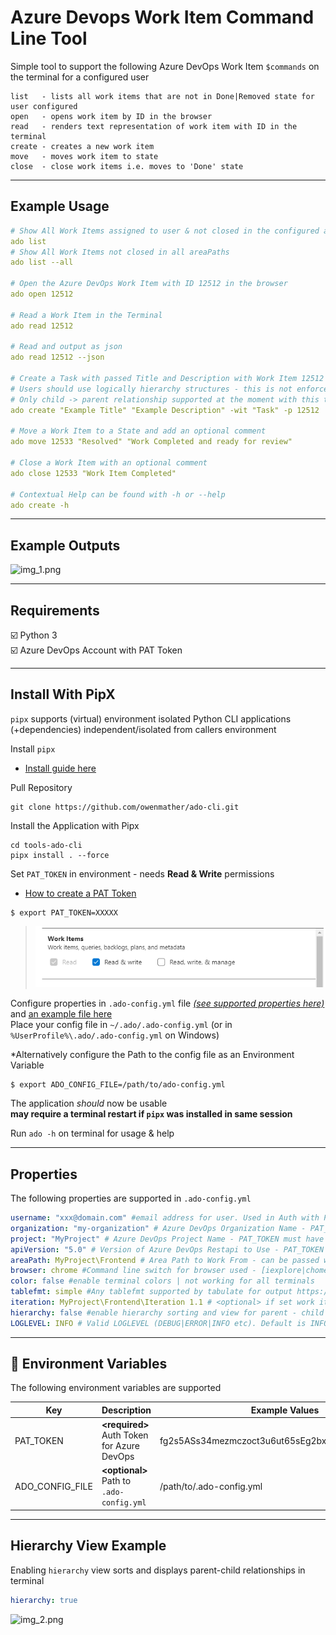 # Azure Devops Work Item Command Line Tool

Simple tool to support the following Azure DevOps Work Item `$commands` on the terminal for a configured user

```
list   - lists all work items that are not in Done|Removed state for user configured
open   - opens work item by ID in the browser
read   - renders text representation of work item with ID in the terminal
create - creates a new work item
move   - moves work item to state
close  - close work items i.e. moves to 'Done' state
```

---

## Example Usage

```yaml
# Show All Work Items assigned to user & not closed in the configured areaPath
ado list
# Show All Work Items not closed in all areaPaths
ado list --all

# Open the Azure DevOps Work Item with ID 12512 in the browser
ado open 12512

# Read a Work Item in the Terminal
ado read 12512

# Read and output as json
ado read 12512 --json

# Create a Task with passed Title and Description with Work Item 12512 as a Parent
# Users should use logically hierarchy structures - this is not enforced by Azure DevOps!
# Only child -> parent relationship supported at the moment with this tool
ado create "Example Title" "Example Description" -wit "Task" -p 12512

# Move a Work Item to a State and add an optional comment
ado move 12533 "Resolved" "Work Completed and ready for review"

# Close a Work Item with an optional comment
ado close 12533 "Work Item Completed"

# Contextual Help can be found with -h or --help
ado create -h
```

---

## Example Outputs

![img_1.png](images/img_1.png)

---

## Requirements

:ballot_box_with_check: Python 3  
:ballot_box_with_check: Azure DevOps Account with PAT Token

---

## Install With PipX

`pipx` supports (virtual) environment isolated Python CLI applications (+dependencies) independent/isolated from callers
environment

Install `pipx`
- [Install guide here](https://packaging.python.org/en/latest/guides/installing-stand-alone-command-line-tools/)

Pull Repository

```
git clone https://github.com/owenmather/ado-cli.git
```

Install the Application with Pipx

```
cd tools-ado-cli
pipx install . --force
``` 

Set `PAT_TOKEN` in environment - needs **Read & Write** permissions
- [How to create a PAT Token](https://learn.microsoft.com/en-us/azure/devops/organizations/accounts/use-personal-access-tokens-to-authenticate?view=azure-devops&tabs=Windows)

```shell
$ export PAT_TOKEN=XXXXX
```

> ![img.png](images/img.png)


Configure properties in `.ado-config.yml` file [_(see supported properties here)_](#properties)
and  [an example file here](.example-ado-config.yml)  
Place your config file in `~/.ado/.ado-config.yml` (or in` %UserProfile%\.ado/.ado-config.yml` on Windows) 

*Alternatively configure the Path to the config file as an Environment Variable

```shell
$ export ADO_CONFIG_FILE=/path/to/ado-config.yml
```

The application _should_ now be usable  
**may require a terminal restart if `pipx` was installed in same session**  

Run `ado -h` on terminal for usage & help

---
## Properties

The following properties are supported in `.ado-config.yml`

```yaml
username: "xxx@domain.com" #email address for user. Used in Auth with PAT_TOKEN from environment
organization: "my-organization" # Azure DevOps Organization Name - PAT_TOKEN must have valid access
project: "MyProject" # Azure DevOps Project Name - PAT_TOKEN must have valid access
apiVersion: "5.0" # Version of Azure DevOps Restapi to Use - PAT_TOKEN must have valid access
areaPath: MyProject\Frontend # Area Path to Work From - can be passed with -ap arg or ignored with --all
browser: chrome #Command line switch for browser used - [iexplore|chome|firefox] - Browser launched with `ado open $ID`
color: false #enable terminal colors | not working for all terminals
tablefmt: simple #Any tablefmt supported by tabulate for output https://github.com/astanin/python-tabulate#table-format
iteration: MyProject\Frontend\Iteration 1.1 # <optional> if set work items created with `ado create` will default to this iteration. Do not put in quotes "". Alternatively pass with `-it` flag
hierarchy: false #enable hierarchy sorting and view for parent - child relationships (example below)
LOGLEVEL: INFO # Valid LOGLEVEL (DEBUG|ERROR|INFO etc). Default is INFO
```
---
## :flags: Environment Variables

The following environment variables are supported

| **Key**         | **Description**                             | **Example Values**                                 |
|-----------------|---------------------------------------------|----------------------------------------------------|
| PAT_TOKEN       | **<required\>** Auth Token for Azure DevOps | fg2s5ASs34mezmczoct3u6ut65sEg2bx990eill7h7r4fhv7pp |
| ADO_CONFIG_FILE | **<optional\>** Path to `.ado-config.yml`   | /path/to/.ado-config.yml                           |


---
## Hierarchy View Example

Enabling `hierarchy` view sorts and displays parent-child relationships in terminal
```yaml
hierarchy: true
```

![img_2.png](images/img_2.png)